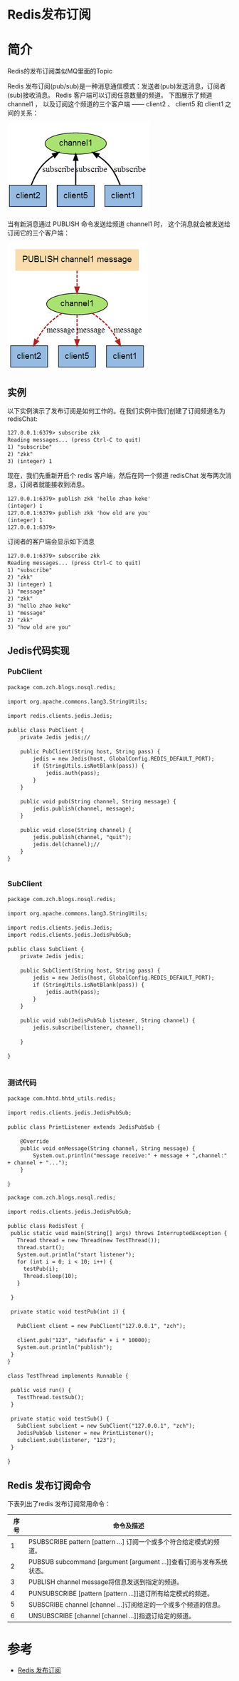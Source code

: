 # Redis发布订阅


# 简介


Redis的发布订阅类似MQ里面的Topic

Redis 发布订阅(pub/sub)是一种消息通信模式：发送者(pub)发送消息，订阅者(sub)接收消息。
Redis 客户端可以订阅任意数量的频道。
下图展示了频道 channel1 ， 以及订阅这个频道的三个客户端 —— client2 、 client5 和 client1 之间的关系：

![pubsub1](../images/redis-pubsub1.png)

当有新消息通过 PUBLISH 命令发送给频道 channel1 时， 这个消息就会被发送给订阅它的三个客户端：

![pubsub1](../images/redis-pubsub2.png)

## 实例

以下实例演示了发布订阅是如何工作的。在我们实例中我们创建了订阅频道名为 redisChat:

```
127.0.0.1:6379> subscribe zkk
Reading messages... (press Ctrl-C to quit)
1) "subscribe"
2) "zkk"
3) (integer) 1
```


现在，我们先重新开启个 redis 客户端，然后在同一个频道 redisChat 发布两次消息，订阅者就能接收到消息。

```
127.0.0.1:6379> publish zkk 'hello zhao keke'
(integer) 1
127.0.0.1:6379> publish zkk 'how old are you'
(integer) 1
127.0.0.1:6379>

```




订阅者的客户端会显示如下消息

```
127.0.0.1:6379> subscribe zkk
Reading messages... (press Ctrl-C to quit)
1) "subscribe"
2) "zkk"
3) (integer) 1
1) "message"
2) "zkk"
3) "hello zhao keke"
1) "message"
2) "zkk"
3) "how old are you"

```

## Jedis代码实现

### PubClient

```
package com.zch.blogs.nosql.redis;

import org.apache.commons.lang3.StringUtils;

import redis.clients.jedis.Jedis;

public class PubClient {
	private Jedis jedis;//

	public PubClient(String host, String pass) {
		jedis = new Jedis(host, GlobalConfig.REDIS_DEFAULT_PORT);
		if (StringUtils.isNotBlank(pass)) {
			jedis.auth(pass);
		}
	}

	public void pub(String channel, String message) {
		jedis.publish(channel, message);
	}

	public void close(String channel) {
		jedis.publish(channel, "quit");
		jedis.del(channel);//
	}
}


```

### SubClient

```
package com.zch.blogs.nosql.redis;

import org.apache.commons.lang3.StringUtils;

import redis.clients.jedis.Jedis;
import redis.clients.jedis.JedisPubSub;

public class SubClient {
	private Jedis jedis;

	public SubClient(String host, String pass) {
		jedis = new Jedis(host, GlobalConfig.REDIS_DEFAULT_PORT);
		if (StringUtils.isNotBlank(pass)) {
			jedis.auth(pass);
		}
	}

	public void sub(JedisPubSub listener, String channel) {
		jedis.subscribe(listener, channel);

	}

}


```

### 测试代码

```
package com.hhtd.hhtd_utils.redis;

import redis.clients.jedis.JedisPubSub;

public class PrintListener extends JedisPubSub {

	@Override
	public void onMessage(String channel, String message) {
		System.out.println("message receive:" + message + ",channel:" + channel + "...");
	}

}
```

```
package com.zch.blogs.nosql.redis;

import redis.clients.jedis.JedisPubSub;

public class RedisTest {
 public static void main(String[] args) throws InterruptedException {
   Thread thread = new Thread(new TestThread());
   thread.start();
   System.out.println("start listener");
   for (int i = 0; i < 10; i++) {
     testPub(i);
     Thread.sleep(10);
   }

 }

 private static void testPub(int i) {

   PubClient client = new PubClient("127.0.0.1", "zch");

   client.pub("123", "adsfasfa" + i * 10000);
   System.out.println("publish");
 }
}

class TestThread implements Runnable {

 public void run() {
   TestThread.testSub();
 }

 private static void testSub() {
   SubClient subclient = new SubClient("127.0.0.1", "zch");
   JedisPubSub listener = new PrintListener();
   subclient.sub(listener, "123");
 }

}

```

## Redis 发布订阅命令

下表列出了redis 发布订阅常用命令：

|序号|	命令及描述|
|-|-|
|1|	PSUBSCRIBE pattern [pattern ...]  订阅一个或多个符合给定模式的频道。|
|2|	PUBSUB subcommand [argument [argument ...]]查看订阅与发布系统状态。|
|3|	PUBLISH channel message将信息发送到指定的频道。|
|4|	PUNSUBSCRIBE [pattern [pattern ...]]退订所有给定模式的频道。|
|5|	SUBSCRIBE channel [channel ...]订阅给定的一个或多个频道的信息。|
|6|	UNSUBSCRIBE [channel [channel ...]]指退订给定的频道。|


# 参考

- [Redis 发布订阅](http://www.runoob.com/redis/redis-pub-sub.html)

